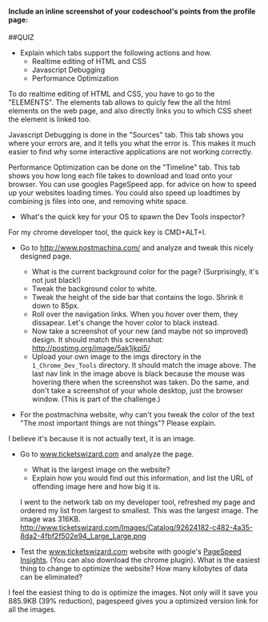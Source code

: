 #### Include an inline screenshot of your codeschool's points from the profile page:


<!-- Modify the Markdown to include your answers. Don't delete the questions! -->

##QUIZ
* Explain which tabs support the following actions and how.
  * Realtime editing of HTML and CSS 
  * Javascript Debugging
  * Performance Optimization 

To do realtime editing of HTML and CSS, you have to go to the "ELEMENTS". The elements tab allows to quicly few the all the html elements on the web page, and also directly links you to which CSS sheet the element is linked too.

Javascript Debugging is done in the "Sources" tab. This tab shows you where your errors are, and it tells you what the error is. This makes it much easier to find why some interactive applications are not working correctly.

Performance Optimization can be done on the "Timeline" tab. This tab shows you how long each file takes to download and load onto your browser. You can use googles PageSpeed app. for advice on how to speed up your websites loading times. You could also speed up loadtimes by combining js files into one, and removing white space.


* What's the quick key for your OS to spawn the Dev Tools inspector?

For my chrome developer tool, the quick key is CMD+ALT+I.

* Go to http://www.postmachina.com/ and analyze and tweak this nicely designed page.
  * What is the current background color for the page?  (Surprisingly, it's not just black!)
  * Tweak the background color to white.
  * Tweak the height of the side bar that contains the logo.  Shrink it down to 85px.
  * Roll over the navigation links.  When you hover over them, they dissapear.  Let's change the hover color to black instead.
  * Now take a screenshot of your new (and maybe not so improved) design.  It should match this screenshot: http://postimg.org/image/5ak1jkpl5/
  * Upload your own image to the imgs directory in the `1_Chrome_Dev_Tools` directory.  It should match the image above. The last nav link in the image above is black because the mouse was hovering there when the screenshot was taken. Do the same, and don't take a screenshot of your whole desktop, just the browser window. (This is part of the challenge.)

* For the postmachina website, why can't you tweak the color of the text "The most important things are not things"?  Please explain.

I believe it's because it is not actually text, it is an image.

* Go to www.ticketswizard.com and analyze the page.  
  * What is the largest image on the website? 
  * Explain how you would find out this information, and list the URL of offending image here and how big it is.

  I went to the network tab on my developer tool, refreshed my page and ordered my list from largest to smallest. This was the largest image. The image was 316KB.
  http://www.ticketswizard.com/Images/Catalog/92624182-c482-4a35-8da2-4fbf2f502e94_Large_Large.png  

* Test the www.ticketswizard.com website with google's [PageSpeed Insights](http://www.ticketswizard.com/).  (You can also download the chrome plugin).  What is the easiest thing to change to optimize the website?  How many kilobytes of data can be eliminated?
 
 I feel the easiest thing to do is optimize the images. Not only will it save you 885.9KB (39% reduction), pagespeed gives you a optimized version link for all the images.


